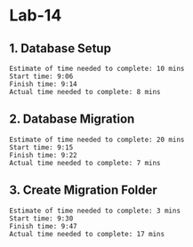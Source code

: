 # Lab-14

## 1. Database Setup
``` 
Estimate of time needed to complete: 10 mins 
Start time: 9:06 
Finish time: 9:14 
Actual time needed to complete: 8 mins 
```


## 2. Database Migration
``` 
Estimate of time needed to complete: 20 mins 
Start time: 9:15 
Finish time: 9:22 
Actual time needed to complete: 7 mins
```


## 3. Create Migration Folder
``` 
Estimate of time needed to complete: 3 mins 
Start time: 9:30 
Finish time: 9:47 
Actual time needed to complete: 17 mins 
```
